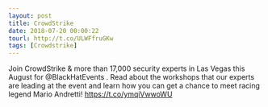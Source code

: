 ```yaml
---
layout: post
title: CrowdStrike
date: 2018-07-20 00:00:22
tourl: http://t.co/ULWFfruGKw
tags: [Crowdstrike]
---
```

Join CrowdStrike &amp; more than 17,000 security experts in Las Vegas this August for @BlackHatEvents . Read about the workshops that our experts are leading at the event and learn how you can get a chance to meet racing legend Mario Andretti! https://t.co/ymqiVwwoWU